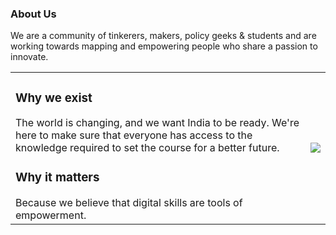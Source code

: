 ### About Us
We are a community of tinkerers, makers, policy geeks & students and are working towards mapping and empowering people who share a passion to innovate.
<table>
<tr>
<td>
<h3>Why we exist</h3>

The world is changing, and we want India to be ready. We're here to make sure that everyone has access to the knowledge required to set the course for a better future.

<h3>Why it matters</h3>
Because we believe that digital skills are tools of empowerment. 
</td>
<td>
<img src="https://tinkerhub.org/TinkerHub%20Foundation%2096f2f937d4084eafbee595b40e209f3f/IMG_5038.jpg">
</td>
</tr>
</table>
